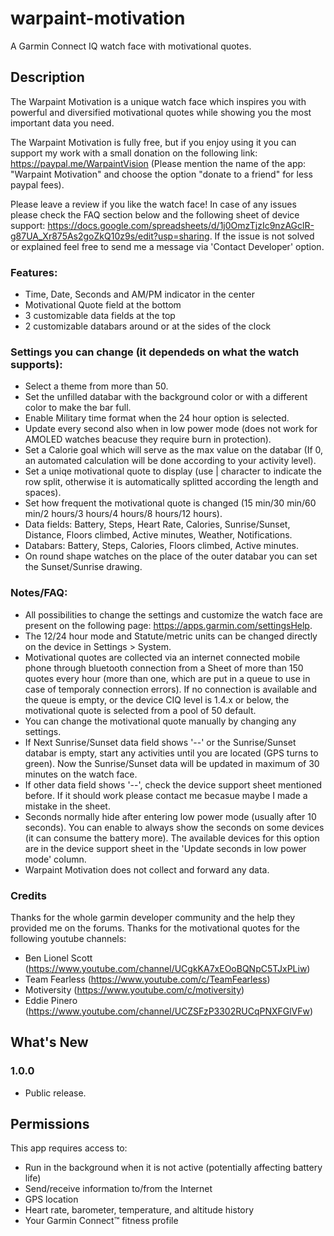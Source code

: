 # warpaint-motivation
A Garmin Connect IQ watch face with motivational quotes.

## Description

The Warpaint Motivation is a unique watch face which inspires you with powerful and diversified motivational quotes while showing you the most important data you need.

The Warpaint Motivation is fully free, but if you enjoy using it you can support my work with a small donation on the following link: https://paypal.me/WarpaintVision (Please mention the name of the app: "Warpaint Motivation" and choose the option "donate to a friend" for less paypal fees).

Please leave a review if you like the watch face!
In case of any issues please check the FAQ section below and the following sheet of device support: https://docs.google.com/spreadsheets/d/1j0OmzTjzIc9nzAGclR-g87UA_Xr875As2goZkQ10z9s/edit?usp=sharing. If the issue is not solved or explained feel free to send me a message via 'Contact Developer' option.

### Features:
- Time, Date, Seconds and AM/PM indicator in the center
- Motivational Quote field at the bottom
- 3 customizable data fields at the top
- 2 customizable databars around or at the sides of the clock

### Settings you can change (it dependeds on what the watch supports):
- Select a theme from more than 50.
- Set the unfilled databar with the background color or with a different color to make the bar full.
- Enable Military time format when the 24 hour option is selected.
- Update every second also when in low power mode (does not work for AMOLED watches beacuse they require burn in protection).
- Set a Calorie goal which will serve as the max value on the databar (If 0, an automated calculation will be done according to your activity level).
- Set a uniqe motivational quote to display (use | character to indicate the row split, otherwise it is automatically splitted according the length and spaces).
- Set how frequent the motivational quote is changed (15 min/30 min/60 min/2 hours/3 hours/4 hours/8 hours/12 hours).
- Data fields: Battery, Steps, Heart Rate, Calories, Sunrise/Sunset, Distance, Floors climbed, Active minutes, Weather, Notifications.
- Databars: Battery, Steps, Calories, Floors climbed, Active minutes.
- On round shape watches on the place of the outer databar you can set the Sunset/Sunrise drawing.

### Notes/FAQ:
- All possibilities to change the settings and customize the watch face are present on the following page: https://apps.garmin.com/settingsHelp. 
- The 12/24 hour mode and Statute/metric units can be changed directly on the device in Settings > System.
- Motivational quotes are collected via an internet connected mobile phone through bluetooth connection from a Sheet of more than 150 quotes every hour (more than one, which are put in a queue to use in case of temporaly connection errors). If no connection is available and the queue is empty, or the device CIQ level is 1.4.x or below, the motivational quote is selected from a pool of 50 default.
- You can change the motivational quote manually by changing any settings.
- If Next Sunrise/Sunset data field shows '--' or the Sunrise/Sunset databar is empty, start any activities until you are located (GPS turns to green). Now the Sunrise/Sunset data will be updated in maximum of 30 minutes on the watch face.
- If other data field shows '--', check the device support sheet mentioned before. If it should work please contact me becasue maybe I made a mistake in the sheet.
- Seconds normally hide after entering low power mode (usually after 10 seconds). You can enable to always show the seconds on some devices (it can consume the battery more). The available devices for this option are in the device support sheet in the 'Update seconds in low power mode' column.
- Warpaint Motivation does not collect and forward any data.

### Credits
Thanks for the whole garmin developer community and the help they provided me on the forums.
Thanks for the motivational quotes for the following youtube channels:
- Ben Lionel Scott (https://www.youtube.com/channel/UCgkKA7xEOoBQNpC5TJxPLiw)
- Team Fearless (https://www.youtube.com/c/TeamFearless)
- Motiversity (https://www.youtube.com/c/motiversity)
- Eddie Pinero (https://www.youtube.com/channel/UCZSFzP3302RUCqPNXFGlVFw)

## What's New

### 1.0.0
- Public release.

## Permissions
This app requires access to:

- Run in the background when it is not active (potentially affecting battery life)
- Send/receive information to/from the Internet
- GPS location
- Heart rate, barometer, temperature, and altitude history
- Your Garmin Connect™ fitness profile
